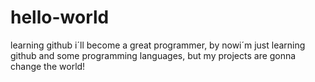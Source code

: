 # hello-world
learning github
i´ll become a great programmer, by nowi´m just learning github and some programming languages, but my projects are gonna change the world!
